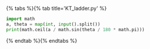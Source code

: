 {% tabs %}{% tab title='KT_ladder.py' %}

```py
import math
a, theta = map(int, input().split())
print(math.ceil(a / math.sin(theta / 180 * math.pi)))
```

{% endtab %}{% endtabs %}
